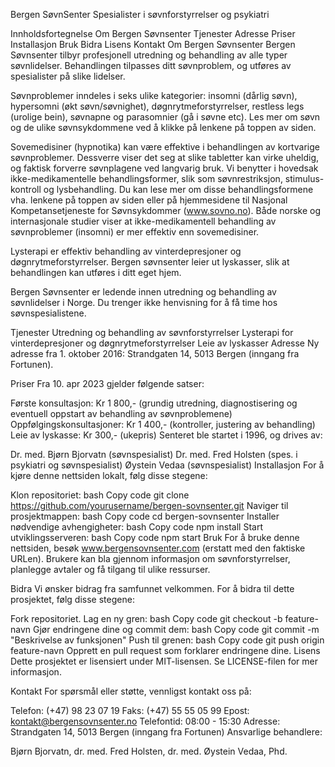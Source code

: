 Bergen SøvnSenter
Spesialister i søvnforstyrrelser og psykiatri

Innholdsfortegnelse
Om Bergen Søvnsenter
Tjenester
Adresse
Priser
Installasjon
Bruk
Bidra
Lisens
Kontakt
Om Bergen Søvnsenter
Bergen Søvnsenter tilbyr profesjonell utredning og behandling av alle typer søvnlidelser. Behandlingen tilpasses ditt søvnproblem, og utføres av spesialister på slike lidelser.

Søvnproblemer inndeles i seks ulike kategorier: insomni (dårlig søvn), hypersomni (økt søvn/søvnighet), døgnrytmeforstyrrelser, restless legs (urolige bein), søvnapne og parasomnier (gå i søvne etc). Les mer om søvn og de ulike søvnsykdommene ved å klikke på lenkene på toppen av siden.

Sovemedisiner (hypnotika) kan være effektive i behandlingen av kortvarige søvnproblemer. Dessverre viser det seg at slike tabletter kan virke uheldig, og faktisk forverre søvnplagene ved langvarig bruk. Vi benytter i hovedsak ikke-medikamentelle behandlingsformer, slik som søvnrestriksjon, stimulus-kontroll og lysbehandling. Du kan lese mer om disse behandlingsformene vha. lenkene på toppen av siden eller på hjemmesidene til Nasjonal Kompetansetjeneste for Søvnsykdommer (www.sovno.no). Både norske og internasjonale studier viser at ikke-medikamentell behandling av søvnproblemer (insomni) er mer effektiv enn sovemedisiner.

Lysterapi er effektiv behandling av vinterdepresjoner og døgnrytmeforstyrrelser. Bergen søvnsenter leier ut lyskasser, slik at behandlingen kan utføres i ditt eget hjem.

Bergen Søvnsenter er ledende innen utredning og behandling av søvnlidelser i Norge. Du trenger ikke henvisning for å få time hos søvnspesialistene.

Tjenester
Utredning og behandling av søvnforstyrrelser
Lysterapi for vinterdepresjoner og døgnrytmeforstyrrelser
Leie av lyskasser
Adresse
Ny adresse fra 1. oktober 2016:
Strandgaten 14, 5013 Bergen (inngang fra Fortunen).

Priser
Fra 10. apr 2023 gjelder følgende satser:

Første konsultasjon: Kr 1 800,- (grundig utredning, diagnostisering og eventuell oppstart av behandling av søvnproblemene)
Oppfølgingskonsultasjoner: Kr 1 400,- (kontroller, justering av behandling)
Leie av lyskasse: Kr 300,- (ukepris)
Senteret ble startet i 1996, og drives av:

Dr. med. Bjørn Bjorvatn (søvnspesialist)
Dr. med. Fred Holsten (spes. i psykiatri og søvnspesialist)
Øystein Vedaa (søvnspesialist)
Installasjon
For å kjøre denne nettsiden lokalt, følg disse stegene:

Klon repositoriet:
bash
Copy code
git clone https://github.com/yourusername/bergen-sovnsenter.git
Naviger til prosjektmappen:
bash
Copy code
cd bergen-sovnsenter
Installer nødvendige avhengigheter:
bash
Copy code
npm install
Start utviklingsserveren:
bash
Copy code
npm start
Bruk
For å bruke denne nettsiden, besøk www.bergensovnsenter.com (erstatt med den faktiske URLen). Brukere kan bla gjennom informasjon om søvnforstyrrelser, planlegge avtaler og få tilgang til ulike ressurser.

Bidra
Vi ønsker bidrag fra samfunnet velkommen. For å bidra til dette prosjektet, følg disse stegene:

Fork repositoriet.
Lag en ny gren:
bash
Copy code
git checkout -b feature-navn
Gjør endringene dine og commit dem:
bash
Copy code
git commit -m "Beskrivelse av funksjonen"
Push til grenen:
bash
Copy code
git push origin feature-navn
Opprett en pull request som forklarer endringene dine.
Lisens
Dette prosjektet er lisensiert under MIT-lisensen. Se LICENSE-filen for mer informasjon.

Kontakt
For spørsmål eller støtte, vennligst kontakt oss på:

Telefon: (+47) 98 23 07 19
Faks: (+47) 55 55 05 99
Epost: kontakt@bergensovnsenter.no
Telefontid: 08:00 - 15:30
Adresse: Strandgaten 14, 5013 Bergen (inngang fra Fortunen)
Ansvarlige behandlere:

Bjørn Bjorvatn, dr. med.
Fred Holsten, dr. med.
Øystein Vedaa, Phd.
